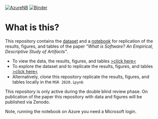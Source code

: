 [![AzureNB](https://notebooks.azure.com/launch.png)](https://notebooks.azure.com/import/gh/doubleblinder/msr2020_what_is_software) [![Binder](https://mybinder.org/badge.svg)](https://mybinder.org/v2/gh/doubleblinder/msr2020_what_is_software/master)


# What is this?

This repository contains the [dataset](https://github.com/doubleblinder/msr2020_what_is_software/releases/download/v1.0-data/all_repo_files_categorized.csv.bz2) and a [notebook](https://nbviewer.jupyter.org/github/doubleblinder/msr2020_what_is_software/blob/master/MSR%202020.ipynb) for replication of the results, figures, and tables of the paper _"What is Software? An Empirical, Descriptive Study of Artifacts"_.


  - To view the data, the results, figures, and tables [>click here<](https://nbviewer.jupyter.org/github/doubleblinder/msr2020_what_is_software/blob/master/MSR%202020.ipynb)
  - To explore the dataset and to replicate the results, figures, and tables [>click here<](https://notebooks.azure.com/import/gh/doubleblinder/msr2020_what_is_software)
  - Alternatively, clone this repository replicate the results, figures, and tables locally in the `MSR 2020.ipynb`



This repository is only active during the double blind review phase. On publication of the paper this repository with data and figures will be published via Zenodo.


Note, running the notebook on Azure you need a Microsoft login.